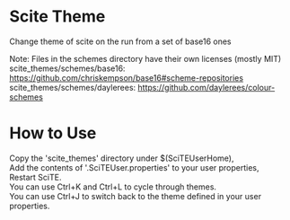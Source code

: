 # Scite Theme
Change theme of scite on the run from a set of base16 ones  

Note: Files in the schemes directory have their own licenses (mostly MIT)  
scite_themes/schemes/base16: https://github.com/chriskempson/base16#scheme-repositories  
scite_themes/schemes/daylerees: https://github.com/daylerees/colour-schemes   

# How to Use
Copy the 'scite_themes' directory under $(SciTEUserHome),  
Add the contents of '.SciTEUser.properties' to your user properties,  
Restart SciTE.  
You can use Ctrl+K and Ctrl+L to cycle through themes.  
You can use Ctrl+J to switch back to the theme defined in your user properties.  


